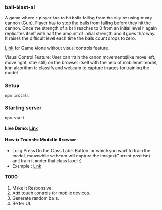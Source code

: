 ### ball-blast-ai
A game where a player has to hit balls falling from the sky by using trusty cannon
(Gun). Player has to stop the balls from falling before they hit the cannon. Once the strength of a ball
reaches to 0 from an initial level it again replicates itself with half the amount of initial strength and
it goes that way. It raises the difficult level each time the balls count drops to zero. 

[Link](https://github.com/Asto7/DTask2) for Game Alone without visual controls feature.

Visual Control Feature: User can train the canon movements(like move left, move right, stay still) on the browser itself with the help of mobilenet model, knn algorithm to classify and webcam to capture images for training the model.


### Setup
```
npm install
```

### Starting server
```
npm start
```
#### Live Demo: [Link](https://asto7.github.io/ball-blast-ai/)

#### How to Train the Model In Browser
- Long Press On the Class Label Button for which you want to train the model, meanwhile webcam will capture the images(Current position) and train it under that class label :)
- Example : [Link](https://user-images.githubusercontent.com/49583145/110783465-7da71180-828e-11eb-967d-66375e890c7c.mp4)
 
#### TODO
1. Make it Responsive.
2. Add touch controls for mobile devices.
3. Generate random balls.
4. Better UI.
